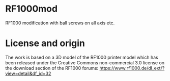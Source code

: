 # RF1000mod
RF1000 modification with ball screws on all axis etc.

# License and origin
The work is based on a 3D model of the RF1000 printer model which has been released under the Creative Commons non-commercial 3.0 license on the download section of the RF1000 forums: https://www.rf1000.de/dl_ext/?view=detail&df_id=32
